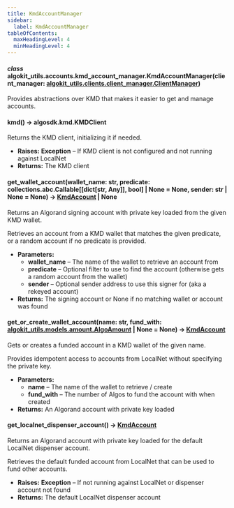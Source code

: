 ```yaml
---
title: KmdAccountManager
sidebar:
  label: KmdAccountManager
tableOfContents:
  maxHeadingLevel: 4
  minHeadingLevel: 4
---
```


#### _class_ algokit_utils.accounts.kmd_account_manager.KmdAccountManager(client_manager: [algokit_utils.clients.client_manager.ClientManager](/reference/algokit-utils-py/api/clients/client_manager/clientmanager/#algokit_utils.clients.client_manager.ClientManager))

Provides abstractions over KMD that makes it easier to get and manage accounts.

#### kmd() → algosdk.kmd.KMDClient

Returns the KMD client, initializing it if needed.

- **Raises:**
  **Exception** – If KMD client is not configured and not running against LocalNet
- **Returns:**
  The KMD client

#### get_wallet_account(wallet_name: str, predicate: collections.abc.Callable[[dict[str, Any]], bool] | None = None, sender: str | None = None) → [KmdAccount](KmdAccount.md#algokit_utils.accounts.kmd_account_manager.KmdAccount) | None

Returns an Algorand signing account with private key loaded from the given KMD wallet.

Retrieves an account from a KMD wallet that matches the given predicate, or a random account
if no predicate is provided.

- **Parameters:**
  - **wallet_name** – The name of the wallet to retrieve an account from
  - **predicate** – Optional filter to use to find the account (otherwise gets a random account from the wallet)
  - **sender** – Optional sender address to use this signer for (aka a rekeyed account)
- **Returns:**
  The signing account or None if no matching wallet or account was found

#### get_or_create_wallet_account(name: str, fund_with: [algokit_utils.models.amount.AlgoAmount](/reference/algokit-utils-py/api/models/amount/algoamount/#algokit_utils.models.amount.AlgoAmount) | None = None) → [KmdAccount](KmdAccount.md#algokit_utils.accounts.kmd_account_manager.KmdAccount)

Gets or creates a funded account in a KMD wallet of the given name.

Provides idempotent access to accounts from LocalNet without specifying the private key.

- **Parameters:**
  - **name** – The name of the wallet to retrieve / create
  - **fund_with** – The number of Algos to fund the account with when created
- **Returns:**
  An Algorand account with private key loaded

#### get_localnet_dispenser_account() → [KmdAccount](KmdAccount.md#algokit_utils.accounts.kmd_account_manager.KmdAccount)

Returns an Algorand account with private key loaded for the default LocalNet dispenser account.

Retrieves the default funded account from LocalNet that can be used to fund other accounts.

- **Raises:**
  **Exception** – If not running against LocalNet or dispenser account not found
- **Returns:**
  The default LocalNet dispenser account
